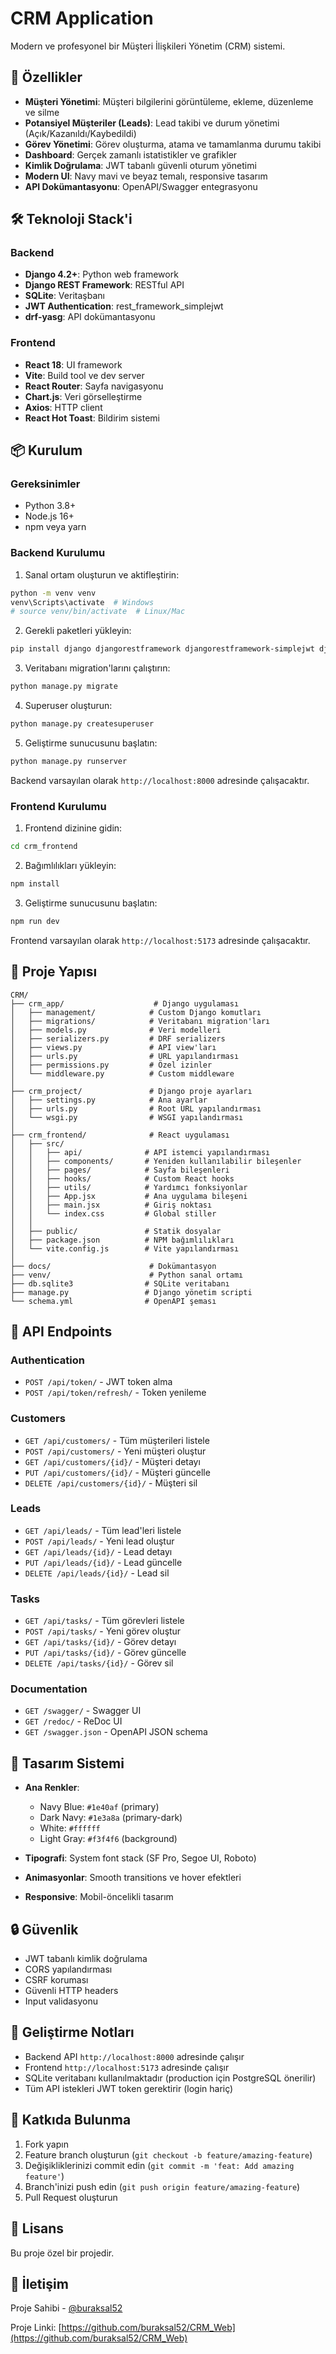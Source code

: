 # CRM Application

Modern ve profesyonel bir Müşteri İlişkileri Yönetim (CRM) sistemi.

## 🚀 Özellikler

- **Müşteri Yönetimi**: Müşteri bilgilerini görüntüleme, ekleme, düzenleme ve silme
- **Potansiyel Müşteriler (Leads)**: Lead takibi ve durum yönetimi (Açık/Kazanıldı/Kaybedildi)
- **Görev Yönetimi**: Görev oluşturma, atama ve tamamlanma durumu takibi
- **Dashboard**: Gerçek zamanlı istatistikler ve grafikler
- **Kimlik Doğrulama**: JWT tabanlı güvenli oturum yönetimi
- **Modern UI**: Navy mavi ve beyaz temalı, responsive tasarım
- **API Dokümantasyonu**: OpenAPI/Swagger entegrasyonu

## 🛠️ Teknoloji Stack'i

### Backend
- **Django 4.2+**: Python web framework
- **Django REST Framework**: RESTful API
- **SQLite**: Veritaşbanı
- **JWT Authentication**: rest_framework_simplejwt
- **drf-yasg**: API dokümantasyonu

### Frontend
- **React 18**: UI framework
- **Vite**: Build tool ve dev server
- **React Router**: Sayfa navigasyonu
- **Chart.js**: Veri görselleştirme
- **Axios**: HTTP client
- **React Hot Toast**: Bildirim sistemi

## 📦 Kurulum

### Gereksinimler
- Python 3.8+
- Node.js 16+
- npm veya yarn

### Backend Kurulumu

1. Sanal ortam oluşturun ve aktifleştirin:
```bash
python -m venv venv
venv\Scripts\activate  # Windows
# source venv/bin/activate  # Linux/Mac
```

2. Gerekli paketleri yükleyin:
```bash
pip install django djangorestframework djangorestframework-simplejwt django-cors-headers drf-yasg
```

3. Veritabanı migration'larını çalıştırın:
```bash
python manage.py migrate
```

4. Superuser oluşturun:
```bash
python manage.py createsuperuser
```

5. Geliştirme sunucusunu başlatın:
```bash
python manage.py runserver
```

Backend varsayılan olarak `http://localhost:8000` adresinde çalışacaktır.

### Frontend Kurulumu

1. Frontend dizinine gidin:
```bash
cd crm_frontend
```

2. Bağımlılıkları yükleyin:
```bash
npm install
```

3. Geliştirme sunucusunu başlatın:
```bash
npm run dev
```

Frontend varsayılan olarak `http://localhost:5173` adresinde çalışacaktır.

## 📁 Proje Yapısı

```
CRM/
├── crm_app/                    # Django uygulaması
│   ├── management/            # Custom Django komutları
│   ├── migrations/            # Veritabanı migration'ları
│   ├── models.py              # Veri modelleri
│   ├── serializers.py         # DRF serializers
│   ├── views.py               # API view'ları
│   ├── urls.py                # URL yapılandırması
│   ├── permissions.py         # Özel izinler
│   └── middleware.py          # Custom middleware
│
├── crm_project/               # Django proje ayarları
│   ├── settings.py            # Ana ayarlar
│   ├── urls.py                # Root URL yapılandırması
│   └── wsgi.py                # WSGI yapılandırması
│
├── crm_frontend/              # React uygulaması
│   ├── src/
│   │   ├── api/              # API istemci yapılandırması
│   │   ├── components/       # Yeniden kullanılabilir bileşenler
│   │   ├── pages/            # Sayfa bileşenleri
│   │   ├── hooks/            # Custom React hooks
│   │   ├── utils/            # Yardımcı fonksiyonlar
│   │   ├── App.jsx           # Ana uygulama bileşeni
│   │   ├── main.jsx          # Giriş noktası
│   │   └── index.css         # Global stiller
│   │
│   ├── public/               # Statik dosyalar
│   ├── package.json          # NPM bağımlılıkları
│   └── vite.config.js        # Vite yapılandırması
│
├── docs/                      # Dokümantasyon
├── venv/                      # Python sanal ortamı
├── db.sqlite3                # SQLite veritabanı
├── manage.py                 # Django yönetim scripti
└── schema.yml                # OpenAPI şeması
```

## 🔑 API Endpoints

### Authentication
- `POST /api/token/` - JWT token alma
- `POST /api/token/refresh/` - Token yenileme

### Customers
- `GET /api/customers/` - Tüm müşterileri listele
- `POST /api/customers/` - Yeni müşteri oluştur
- `GET /api/customers/{id}/` - Müşteri detayı
- `PUT /api/customers/{id}/` - Müşteri güncelle
- `DELETE /api/customers/{id}/` - Müşteri sil

### Leads
- `GET /api/leads/` - Tüm lead'leri listele
- `POST /api/leads/` - Yeni lead oluştur
- `GET /api/leads/{id}/` - Lead detayı
- `PUT /api/leads/{id}/` - Lead güncelle
- `DELETE /api/leads/{id}/` - Lead sil

### Tasks
- `GET /api/tasks/` - Tüm görevleri listele
- `POST /api/tasks/` - Yeni görev oluştur
- `GET /api/tasks/{id}/` - Görev detayı
- `PUT /api/tasks/{id}/` - Görev güncelle
- `DELETE /api/tasks/{id}/` - Görev sil

### Documentation
- `GET /swagger/` - Swagger UI
- `GET /redoc/` - ReDoc UI
- `GET /swagger.json` - OpenAPI JSON schema

## 🎨 Tasarım Sistemi

- **Ana Renkler**:
  - Navy Blue: `#1e40af` (primary)
  - Dark Navy: `#1e3a8a` (primary-dark)
  - White: `#ffffff`
  - Light Gray: `#f3f4f6` (background)

- **Tipografi**: System font stack (SF Pro, Segoe UI, Roboto)
- **Animasyonlar**: Smooth transitions ve hover efektleri
- **Responsive**: Mobil-öncelikli tasarım

## 🔒 Güvenlik

- JWT tabanlı kimlik doğrulama
- CORS yapılandırması
- CSRF koruması
- Güvenli HTTP headers
- Input validasyonu

## 📝 Geliştirme Notları

- Backend API `http://localhost:8000` adresinde çalışır
- Frontend `http://localhost:5173` adresinde çalışır
- SQLite veritabanı kullanılmaktadır (production için PostgreSQL önerilir)
- Tüm API istekleri JWT token gerektirir (login hariç)

## 🤝 Katkıda Bulunma

1. Fork yapın
2. Feature branch oluşturun (`git checkout -b feature/amazing-feature`)
3. Değişikliklerinizi commit edin (`git commit -m 'feat: Add amazing feature'`)
4. Branch'inizi push edin (`git push origin feature/amazing-feature`)
5. Pull Request oluşturun

## 📄 Lisans

Bu proje özel bir projedir.

## 👤 İletişim

Proje Sahibi - [@buraksal52](https://github.com/buraksal52)

Proje Linki: [https://github.com/buraksal52/CRM_Web](https://github.com/buraksal52/CRM_Web)
